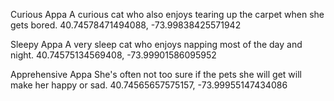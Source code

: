 Curious Appa
A curious cat who also enjoys tearing up the carpet when she gets bored.
40.74578471494088, -73.99838425571942


Sleepy Appa
A very sleep cat who enjoys napping most of the day and night.
40.74575134569408, -73.99901586095952



Apprehensive Appa
She's often not too sure if the pets she will get will make her happy or sad.
40.74565657575157, -73.99955147434086